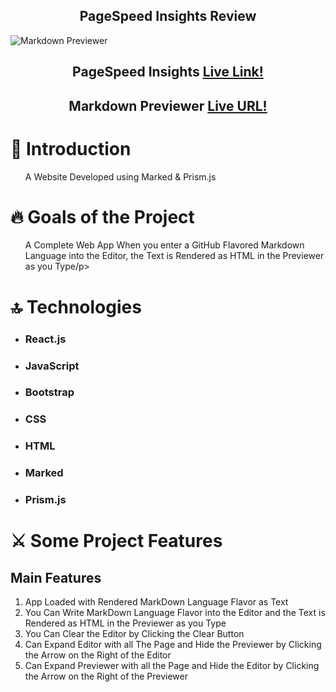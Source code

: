 <h2 align='center'>PageSpeed Insights Review</h2>
<img alt='Markdown Previewer' src='https://github.com/Mostafa-Ali-A/Markdown-Previewer/assets/72570901/8627c7a5-1408-46e2-a313-727c2e069abe'></img>
<h2>
  <p align='center'>PageSpeed Insights
<a href='https://pagespeed.web.dev/'>Live Link!</a>
    </p>
</h2>
<h2>
  <p align='center'>Markdown Previewer 
<a href='https://mostafa-ali-a.github.io/Markdown-Previewer/'>Live URL!</a>
    </p>
</h2>
<h1>
📝 Introduction
  </h1>
  <ul>
  <p>A Website Developed using Marked & Prism.js</p>
    </ul>
  <h1>
🔥 Goals of the Project
  </h1>
  <ul>
  <p>
   A Complete Web App When you enter a GitHub Flavored Markdown Language into the Editor, the Text is Rendered as HTML in the Previewer as you Type/p>
    </ul>
  <h1>
🔝 Technologies
  </h1>
  <ul>
    <li>
  <h3>React.js</h3>
   </li>
   <li>
  <h3>JavaScript</h3>
   </li>
   <li>
  <h3>Bootstrap</h3>
   </li>
   <li>
  <h3>CSS</h3>
   </li>
   <li>
  <h3>HTML</h3>
   </li>
   <li>
  <h3>Marked</h3>
   </li>
   <li>
  <h3>Prism.js</h3>
   </li>
  </ul>
<h1>
 ⚔️ Some Project Features
</h1>
<h2>Main Features</h2>
<ol>
 <li>App Loaded with Rendered MarkDown Language Flavor as Text</li>
 <li>You Can Write MarkDown Language Flavor into the Editor and the Text is Rendered as HTML in the Previewer as you Type</li>
 <li>You Can Clear the Editor by Clicking the Clear Button</li>
 <li>Can Expand Editor with all The Page and Hide the Previewer by Clicking the Arrow on the Right of the Editor</li>
 <li>Can Expand Previewer with all the Page and Hide the Editor by Clicking the Arrow on the Right of the Previewer</li>
</ol>
